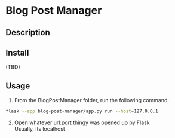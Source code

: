 # Blog Post Manager
## Description
## Install
(TBD)
## Usage
1) From the BlogPostManager folder, run the following command:
```sh
flask --app blog-post-manager/app.py run --host=127.0.0.1
```

2) Open whatever url:port thingy was opened up by Flask  
Usually, its localhost
